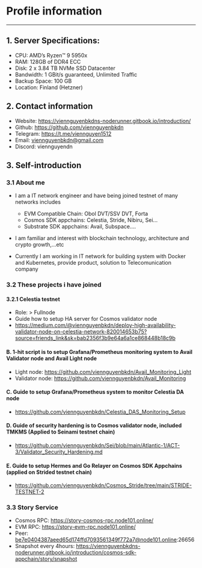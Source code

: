 # Profile information
---
## 1. Server Specifications:
- CPU: AMD’s Ryzen™ 9 5950x
- RAM: 128GB of DDR4 ECC
- Disk: 2 x 3.84 TB NVMe SSD Datacenter
- Bandwidth: 1 GBit/s guaranteed, Unlimited Traffic
- Backup Space: 100 GB
- Location: Finland (Hetzner) 


## 2. Contact information
- Website: https://viennguyenbkdns-noderunner.gitbook.io/introduction/
- Github: https://github.com/viennguyenbkdn
- Telegram: https://t.me/viennguyen1512
- Email: viennguyenbkdn@gmail.com
- Discord: viennguyendn

## 3. Self-introduction
### 3.1 About me
- I am a IT network engineer and have being joined testnet of many networks includes
  + EVM Compatible Chain: Obol DVT/SSV DVT, Forta
  + Cosmos SDK appchains: Celestia, Stride, Nibiru, Sei...
  + Substrate SDK appchains: Avail, Subspace....

- I am familiar and interest with blockchain technology, architecture and crypto growth,...etc

- Currently I am working in IT network for building system with Docker and Kubernetes, provide product, solution to Telecomunication company

### 3.2 These projects i have joined
#### 3.2.1 Celestia testnet
- Role: > Fullnode
- Guide how to setup HA server for Cosmos validator node
- https://medium.com/@viennguyenbkdn/deploy-high-availability-validator-node-on-celestia-network-820014653b75?source=friends_link&sk=bab2356f3b9e64a6a1ce868448b18c9b

#### B. 1-hit script is to setup Grafana/Prometheus monitoring system to Avail Validator node and Avail Light node
- Light node: https://github.com/viennguyenbkdn/Avail_Monitoring_Light
- Validator node: https://github.com/viennguyenbkdn/Avail_Monitoring

#### C. Guide to setup Grafana/Prometheus system to monitor Celestia DA node
- https://github.com/viennguyenbkdn/Celestia_DAS_Monitoring_Setup

#### D. Guide of security hardening is to Cosmos validator node, included TMKMS (Applied to Seinami testnet chain)
- https://github.com/viennguyenbkdn/Sei/blob/main/Atlantic-1/ACT-3/Validator_Security_Hardening.md

#### E. Guide to setup Hermes and Go Relayer on Cosmos SDK Appchains (applied on Strided testnet chain)
- https://github.com/viennguyenbkdn/Cosmos_Stride/tree/main/STRIDE-TESTNET-2


### 3.3 Story Service
- Cosmos RPC: https://story-cosmos-rpc.node101.online/
- EVM RPC: https://story-evm-rpc.node101.online/
- Peer: be7e0404387aeed65d174ffd7093561349f772a7@node101.online:26656
- Snapshot every 4hours: https://viennguyenbkdns-noderunner.gitbook.io/introduction/cosmos-sdk-appchain/story/snapshot





